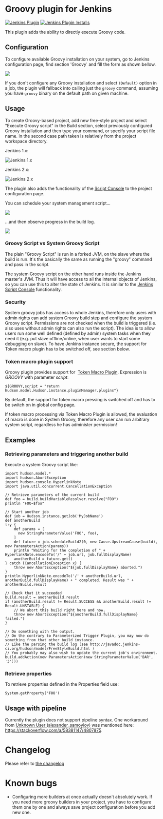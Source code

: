 # Groovy plugin for Jenkins
[![Jenkins Plugin](https://img.shields.io/jenkins/plugin/v/groovy.svg)](https://plugins.jenkins.io/groovy)
[![Jenkins Plugin Installs](https://img.shields.io/jenkins/plugin/i/groovy.svg?color=blue)](https://plugins.jenkins.io/groovy)


This plugin adds the ability to directly execute Groovy code.

## Configuration

To configure available Groovy installation on your system, go to Jenkins
configuration page, find section 'Groovy' and fill the form as shown
bellow.

  
![](/docs/images/snapshot6.png)

If you don't configure any Groovy installation and select `(Default)`
option in a job, the plugin will fallback into calling just the `groovy`
command, assuming you have `groovy` binary on the default path on given
machine.

## Usage

To create Groovy-based project, add new free-style project and select
"Execute Groovy script" in the Build section, select previously
configured Groovy installation and then type your command, or specify
your script file name. In the second case path taken is relatively from
the project workspace directory.

Jenkins 1.x:

![Jenkins 1.x](/docs/images/snapshot5.png)

  

Jenkins 2.x:

![Jenkins 2.x](/docs/images/image2018-9-13_11-52-26.png)

The plugin also adds the functionality of the [Script
Console](https://wiki.jenkins.io/display/JENKINS/Jenkins+Script+Console)
to the project configuration page.

You can schedule your system management script...

  
![](/docs/images/image2018-9-13_15-15-45.png)

...and then observe progress in the build log.

  
![](/docs/images/image2018-9-13_15-14-57.png)

### Groovy Script vs System Groovy Script

The plain "Groovy Script" is run in a forked JVM, on the slave where the
build is run. It's the basically the same as running the "groovy"
command and pass in the script.

The system Groovy script on the other hand runs inside the Jenkins
master's JVM. Thus it will have access to all the internal objects of
Jenkins, so you can use this to alter the state of Jenkins. It is
similar to the [Jenkins Script
Console](https://wiki.jenkins.io/display/JENKINS/Jenkins+Script+Console)
functionality.

### Security

System groovy jobs has access to whole Jenkins, therefore only users
with admin rights can add system Groovy build step and configure the
system Groovy script. Permissions are not checked when the build is
triggered (i.e. also uses without admin rights can also run the script).
The idea is to allow users run some well defined (defined by admin)
system tasks when they need it (e.g. put slave offline/online, when user
wants to start some debugging on slave). To have Jenkins instance
secure, the support for Token macro plugin has to be switched off, see
section below.

### Token macro plugin support

Groovy plugin provides support for  [Token Macro
Plugin](https://wiki.jenkins.io/display/JENKINS/Token+Macro+Plugin).
Expression is *GROOVY* with parameter *script*:

    ${GROOVY,script = "return hudson.model.Hudson.instance.pluginManager.plugins"}

By default, the support for token macro pressing is switched off and has
to be switch on in global config page.

If token macro processing via Token Macro Plugin is allowed, the
evaluation of macro is done in System Groovy, therefore any user can run
arbitrary system script, regardless he has administer permission!

## Examples

### Retrieving parameters and triggering another build

Execute a system Groovy script like:

``` syntaxhighlighter-pre
import hudson.model.*
import hudson.AbortException
import hudson.console.HyperlinkNote
import java.util.concurrent.CancellationException

// Retrieve parameters of the current build
def foo = build.buildVariableResolver.resolve("FOO")
println "FOO=$foo"

// Start another job
def job = Hudson.instance.getJob('MyJobName')
def anotherBuild
try {
    def params = [
      new StringParameterValue('FOO', foo),
    ]
    def future = job.scheduleBuild2(0, new Cause.UpstreamCause(build), new ParametersAction(params))
    println "Waiting for the completion of " + HyperlinkNote.encodeTo('/' + job.url, job.fullDisplayName)
    anotherBuild = future.get()
} catch (CancellationException x) {
    throw new AbortException("${job.fullDisplayName} aborted.")
}
println HyperlinkNote.encodeTo('/' + anotherBuild.url, anotherBuild.fullDisplayName) + " completed. Result was " + anotherBuild.result

// Check that it succeeded
build.result = anotherBuild.result
if (anotherBuild.result != Result.SUCCESS && anotherBuild.result != Result.UNSTABLE) {
    // We abort this build right here and now.
    throw new AbortException("${anotherBuild.fullDisplayName} failed.")
}

// Do something with the output.
// On the contrary to Parameterized Trigger Plugin, you may now do something from that other build instance.
// Like the parsing the build log (see http://javadoc.jenkins-ci.org/hudson/model/FreeStyleBuild.html )
// You probably may also wish to update the current job's environment.
build.addAction(new ParametersAction(new StringParameterValue('BAR', '3')))
```

### Retrieve properties

To retrieve properties defined in the Properties field use:

``` syntaxhighlighter-pre
System.getProperty('FOO')
```

## Usage with pipeline

Currently the plugin does not support pipeline syntax. One workaround
from [Unknown User
(alexander\_samoylov)](https://wiki.jenkins.io/display/~alexander_samoylov)
was mentioned here: <https://stackoverflow.com/a/58381147/4807875>.

#  Changelog

Please refer to [the changelog](CHANGELOG.md)

# Known bugs

-   Configuring more builders at once actually doesn't absolutely work.
    If you need more groovy builders in your project, you have to
    configure them one by one and always save project configuration
    before you add new one.
